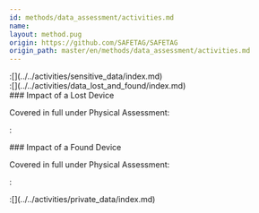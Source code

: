 ```yaml
---
id: methods/data_assessment/activities.md
name: 
layout: method.pug
origin: https://github.com/SAFETAG/SAFETAG
origin_path: master/en/methods/data_assessment/activities.md
---
```


<div class="boxtext">
:[](../../activities/sensitive_data/index.md)
</div>

<div class="boxtext">
:[](../../activities/data_lost_and_found/index.md)
</div>

<div class="boxtext">
### Impact of a Lost Device

Covered in full under Physical Assessment:

:[](../../activities/impact_lost_device/approach.md)
</div>

<div class="boxtext">
### Impact of a Found Device

Covered in full under Physical Assessment:

:[](../../activities/impact_found_device/approach.md)
</div>

<div class="boxtext">
:[](../../activities/private_data/index.md)
</div>



